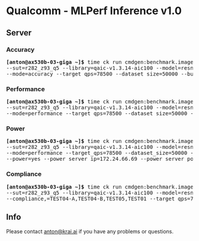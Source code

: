 # Qualcomm - MLPerf Inference v1.0

<a name="submit_r282_z93_q5_server"></a>
## Server

<a name="submit_r282_z93_q5_server_accuracy"></a>
### Accuracy

<pre>
<b>[anton@ax530b-03-giga ~]&dollar;</b> time ck run cmdgen:benchmark.image-classification.qaic-loadgen --verbose \
--sut=r282_z93_q5 --library=qaic-v1.3.14-aic100 --model=resnet50 --scenario=server \
--mode=accuracy --target_qps=78500 --dataset_size=50000 --buffer_size=5000
</pre>

<a name="submit_r282_z93_q5_server_performance"></a>
### Performance

<pre>
<b>[anton@ax530b-03-giga ~]&dollar;</b> time ck run cmdgen:benchmark.image-classification.qaic-loadgen --verbose \
--sut=r282_z93_q5 --library=qaic-v1.3.14-aic100 --model=resnet50 --scenario=server \
--mode=performance --target_qps=78500 --dataset_size=50000 --buffer_size=1024
</pre>

<a name="submit_r282_z93_q5_server_power"></a>
### Power

<pre>
<b>[anton@ax530b-03-giga ~]&dollar;</b> time ck run cmdgen:benchmark.image-classification.qaic-loadgen --verbose \
--sut=r282_z93_q5 --library=qaic-v1.3.14-aic100 --model=resnet50 --scenario=server \
--mode=performance --target_qps=78500 --dataset_size=50000 --buffer_size=1024 \
--power=yes --power_server_ip=172.24.66.69 --power_server_port=4951 --sleep_before_ck_benchmark_sec=90
</pre>

<a name="submit_r282_z93_q5_server_compliance"></a>
### Compliance

<pre>
<b>[anton@ax530b-03-giga ~]&dollar;</b> time ck run cmdgen:benchmark.image-classification.qaic-loadgen --verbose \
--sut=r282_z93_q5 --library=qaic-v1.3.14-aic100 --model=resnet50 --scenario=server \
--compliance,=TEST04-A,TEST04-B,TEST05,TEST01 --target_qps=78500 --dataset_size=50000 --buffer_size=1024
</pre>

## Info

Please contact anton@krai.ai if you have any problems or questions.
